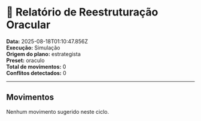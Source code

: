 # 🧩 Relatório de Reestruturação Oracular

**Data:** 2025-08-18T01:10:47.856Z  
**Execução:** Simulação  
**Origem do plano:** estrategista  
**Preset:** oraculo  
**Total de movimentos:** 0  
**Conflitos detectados:** 0

---

## Movimentos

Nenhum movimento sugerido neste ciclo.
